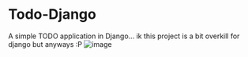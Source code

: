 # Todo-Django
A simple TODO application in Django... ik this project is a bit overkill for django but anyways :P
![image](https://github.com/apoorvpandey0/Todo-Django/assets/32810722/f71b7cbd-f09f-4196-9a22-9c3fa42650d1)

